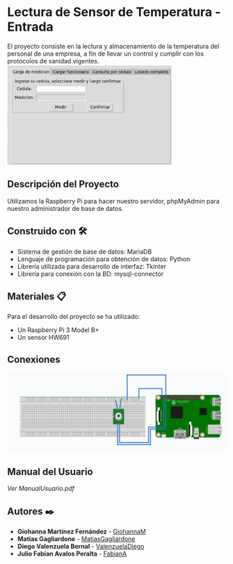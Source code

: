 # Lectura de Sensor de Temperatura - Entrada

 El proyecto consiste en la lectura y almacenamiento de la temperatura del personal de una empresa, a fin de llevar un control y cumplir con los protocolos de sanidad vigentes.
![Image text](https://github.com/gmfv/Lectura_de_Temperatura/blob/main/Interfaz_BD%20(1).jpg)

## Descripción del Proyecto
 Utilizamos la Raspberry Pi para hacer nuestro servidor, phpMyAdmin para nuestro administrador de base de datos.

## Construido con 🛠️
 * Sistema de gestión de base de datos: MariaDB
 * Lenguaje de programación para obtención de datos: Python
 * Librería utilizada para desarrollo de interfaz: Tkinter
 * Librería para conexión con la BD: mysql-connector
 
## Materiales 📋

 Para el desarrollo del proyecto se ha utilizado:
* Un Raspberry Pi 3 Model B+
* Un sensor HW691

## Conexiones
 ![Imagen_conexion](https://github.com/gmfv/Lectura_de_Temperatura/blob/main/ConexionesFritz.png?raw=true)

## Manual del Usuario
 *Ver ManualUsuario.pdf*
 
## Autores ✒️

* **Giohanna Martínez Fernández** - [GiohannaM](https://github.com/gmfv)
* **Matias Gagliardone** - [MatiasGagliardone](https://github.com/matiGSX)
* **Diego Valenzuela Bernal** - [ValenzuelaDiego](https://github.com/ValenzuelaDiego)
* **Julio Fabian Avalos Peralta** - [FabianA](https://github.com/JAvalos1)
